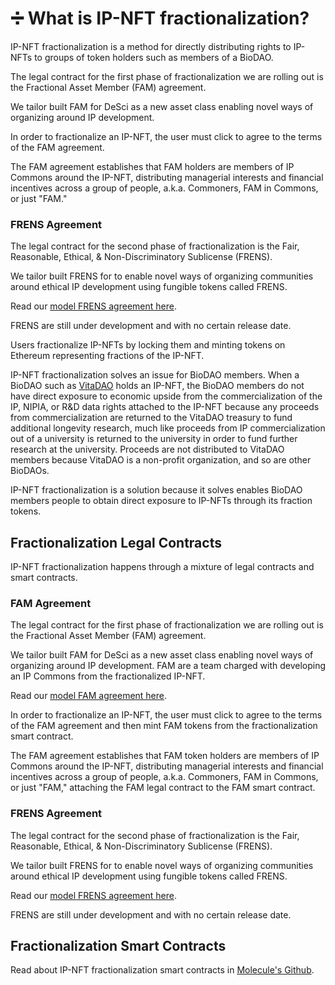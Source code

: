 # ➗ What is IP-NFT fractionalization?

IP-NFT fractionalization is a method for directly distributing rights to IP-NFTs to groups of token holders such as members of a BioDAO.&#x20;

The legal contract for the first phase of fractionalization we are rolling out is the Fractional Asset Member (FAM) agreement.&#x20;

We tailor built FAM for DeSci as a new asset class enabling novel ways of organizing around IP development.

In order to fractionalize an IP-NFT, the user must click to agree to the terms of the FAM agreement.&#x20;

The FAM agreement establishes that FAM holders are members of IP Commons around the IP-NFT, distributing managerial interests and financial incentives across a group of people, a.k.a. Commoners, FAM in Commons, or just "FAM."

### FRENS Agreement&#x20;

The legal contract for the second phase of fractionalization is the Fair, Reasonable, Ethical, & Non-Discriminatory Sublicense (FRENS).

We tailor built FRENS for to enable novel ways of organizing communities around ethical IP development using fungible tokens called FRENS.&#x20;

Read our [model FRENS agreement here](https://docs.google.com/document/d/1b6LQ6hzSpW3yt1zlA2xzvDvLQPnHSeI8JHP63e1peBU/edit?usp=sharing).&#x20;

FRENS are still under development and with no certain release date.&#x20;

Users fractionalize IP-NFTs by locking them and minting tokens on Ethereum representing fractions of the IP-NFT. &#x20;

IP-NFT fractionalization solves an issue for BioDAO members. When a BioDAO such as [VitaDAO](https://www.vitadao.com) holds an IP-NFT, the BioDAO members do not have direct exposure to economic upside from the commercialization of the IP, NIPIA, or R\&D data rights attached to the IP-NFT because any proceeds from commercialization are returned to the VitaDAO treasury to fund additional longevity research, much like proceeds from IP commercialization out of a university is returned to the university in order to fund further research at the university. Proceeds are not distributed to VitaDAO members because VitaDAO is a non-profit organization, and so are other BioDAOs.  &#x20;

IP-NFT fractionalization is a solution because it solves enables BioDAO members people to obtain direct exposure to IP-NFTs through its fraction tokens.&#x20;

## Fractionalization Legal Contracts

IP-NFT fractionalization happens through a mixture of legal contracts and smart contracts.

### FAM Agreement

The legal contract for the first phase of fractionalization we are rolling out is the Fractional Asset Member (FAM) agreement.&#x20;

We tailor built FAM for DeSci as a new asset class enabling novel ways of organizing around IP development. FAM are a team charged with developing an IP Commons from the fractionalized IP-NFT.

Read our [model FAM agreement here](https://docs.google.com/document/d/1Iu3ALQzUa8LhIe4LIl972eGTfT296sWZZjGbtN4RbFA/edit).&#x20;

In order to fractionalize an IP-NFT, the user must click to agree to the terms of the FAM agreement and then mint FAM tokens from the fractionalization smart contract.&#x20;

The FAM agreement establishes that FAM token holders are members of IP Commons around the IP-NFT, distributing managerial interests and financial incentives across a group of people, a.k.a. Commoners, FAM in Commons, or just "FAM," attaching the FAM legal contract to the FAM smart contract.&#x20;

### FRENS Agreement&#x20;

The legal contract for the second phase of fractionalization is the Fair, Reasonable, Ethical, & Non-Discriminatory Sublicense (FRENS).

We tailor built FRENS for to enable novel ways of organizing communities around ethical IP development using fungible tokens called FRENS.&#x20;

Read our [model FRENS agreement here](https://docs.google.com/document/d/1b6LQ6hzSpW3yt1zlA2xzvDvLQPnHSeI8JHP63e1peBU/edit?usp=sharing).&#x20;

FRENS are still under development and with no certain release date.&#x20;

## Fractionalization Smart Contracts

Read about IP-NFT fractionalization smart contracts in [Molecule's Github](https://github.com/moleculeprotocol/IPNFT).



